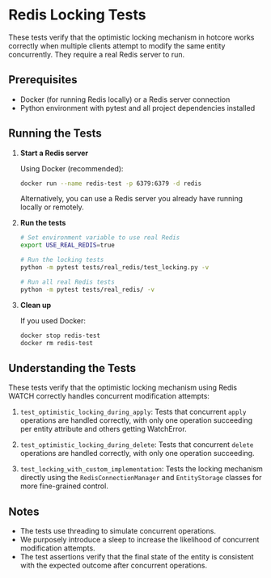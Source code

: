 # Redis Locking Tests

These tests verify that the optimistic locking mechanism in hotcore works correctly when multiple clients attempt to modify the same entity concurrently. They require a real Redis server to run.

## Prerequisites

- Docker (for running Redis locally) or a Redis server connection
- Python environment with pytest and all project dependencies installed

## Running the Tests

1. **Start a Redis server**

   Using Docker (recommended):

   ```bash
   docker run --name redis-test -p 6379:6379 -d redis
   ```

   Alternatively, you can use a Redis server you already have running locally or remotely.

2. **Run the tests**

   ```bash
   # Set environment variable to use real Redis
   export USE_REAL_REDIS=true
   
   # Run the locking tests
   python -m pytest tests/real_redis/test_locking.py -v
   
   # Run all real Redis tests 
   python -m pytest tests/real_redis/ -v
   ```

3. **Clean up**

   If you used Docker:

   ```bash
   docker stop redis-test
   docker rm redis-test
   ```

## Understanding the Tests

These tests verify that the optimistic locking mechanism using Redis WATCH correctly handles concurrent modification attempts:

1. `test_optimistic_locking_during_apply`: Tests that concurrent `apply` operations are handled correctly, with only one operation succeeding per entity attribute and others getting WatchError.

2. `test_optimistic_locking_during_delete`: Tests that concurrent `delete` operations are handled correctly, with only one operation succeeding.

3. `test_locking_with_custom_implementation`: Tests the locking mechanism directly using the `RedisConnectionManager` and `EntityStorage` classes for more fine-grained control.

## Notes

- The tests use threading to simulate concurrent operations.
- We purposely introduce a sleep to increase the likelihood of concurrent modification attempts.
- The test assertions verify that the final state of the entity is consistent with the expected outcome after concurrent operations. 